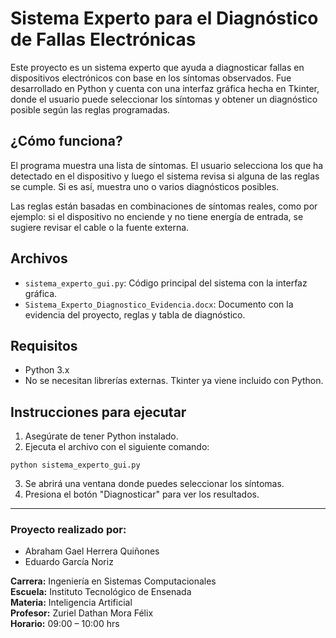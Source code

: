 # Sistema Experto para el Diagnóstico de Fallas Electrónicas

Este proyecto es un sistema experto que ayuda a diagnosticar fallas en dispositivos electrónicos con base en los síntomas observados. Fue desarrollado en Python y cuenta con una interfaz gráfica hecha en Tkinter, donde el usuario puede seleccionar los síntomas y obtener un diagnóstico posible según las reglas programadas.

## ¿Cómo funciona?

El programa muestra una lista de síntomas. El usuario selecciona los que ha detectado en el dispositivo y luego el sistema revisa si alguna de las reglas se cumple. Si es así, muestra uno o varios diagnósticos posibles.

Las reglas están basadas en combinaciones de síntomas reales, como por ejemplo: si el dispositivo no enciende y no tiene energía de entrada, se sugiere revisar el cable o la fuente externa.

## Archivos

- `sistema_experto_gui.py`: Código principal del sistema con la interfaz gráfica.
- `Sistema_Experto_Diagnostico_Evidencia.docx`: Documento con la evidencia del proyecto, reglas y tabla de diagnóstico.

## Requisitos

- Python 3.x
- No se necesitan librerías externas. Tkinter ya viene incluido con Python.

## Instrucciones para ejecutar

1. Asegúrate de tener Python instalado.
2. Ejecuta el archivo con el siguiente comando:

```
python sistema_experto_gui.py
```

3. Se abrirá una ventana donde puedes seleccionar los síntomas.
4. Presiona el botón "Diagnosticar" para ver los resultados.

---

### Proyecto realizado por:

- Abraham Gael Herrera Quiñones  
- Eduardo García Noriz

**Carrera:** Ingeniería en Sistemas Computacionales  
**Escuela:** Instituto Tecnológico de Ensenada  
**Materia:** Inteligencia Artificial  
**Profesor:** Zuriel Dathan Mora Félix  
**Horario:** 09:00 – 10:00 hrs
